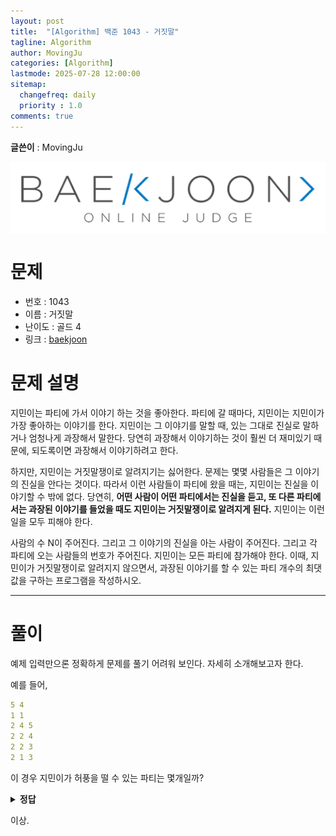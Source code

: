```yaml
---
layout: post
title:  "[Algorithm] 백준 1043 - 거짓말"
tagline: Algorithm
author: MovingJu
categories: [Algorithm]
lastmode: 2025-07-28 12:00:00
sitemap:
  changefreq: daily
  priority : 1.0
comments: true
---
```


**글쓴이** : MovingJu

<a href="https://www.acmicpc.net/problem/1043"><img src="/image/baekjoon.png" alt="image" width="600" height="auto" style="display: block; margin: 0 auto;" href="https://www.acmicpc.net/problem/1043"></a>


# 문제

- 번호 : 1043
- 이름 : 거짓말
- 난이도 : 골드 4
- 링크 : [baekjoon](https://www.acmicpc.net/problem/1043)


# 문제 설명

지민이는 파티에 가서 이야기 하는 것을 좋아한다. 파티에 갈 때마다, 지민이는 지민이가 가장 좋아하는 이야기를 한다. 지민이는 그 이야기를 말할 때, 있는 그대로 진실로 말하거나 엄청나게 과장해서 말한다. 당연히 과장해서 이야기하는 것이 훨씬 더 재미있기 때문에, 되도록이면 과장해서 이야기하려고 한다. 

하지만, 지민이는 거짓말쟁이로 알려지기는 싫어한다. 문제는 몇몇 사람들은 그 이야기의 진실을 안다는 것이다. 따라서 이런 사람들이 파티에 왔을 때는, 지민이는 진실을 이야기할 수 밖에 없다. 당연히, **어떤 사람이 어떤 파티에서는 진실을 듣고, 또 다른 파티에서는 과장된 이야기를 들었을 때도 지민이는 거짓말쟁이로 알려지게 된다.** 지민이는 이런 일을 모두 피해야 한다.

사람의 수 N이 주어진다. 그리고 그 이야기의 진실을 아는 사람이 주어진다. 그리고 각 파티에 오는 사람들의 번호가 주어진다. 지민이는 모든 파티에 참가해야 한다. 이때, 지민이가 거짓말쟁이로 알려지지 않으면서, 과장된 이야기를 할 수 있는 파티 개수의 최댓값을 구하는 프로그램을 작성하시오.

-----

# 풀이

예제 입력만으론 정확하게 문제를 풀기 어려워 보인다. 자세히 소개해보고자 한다.

예를 들어, 

```yml
5 4
1 1
2 4 5
2 2 4
2 2 3
2 1 3
```
이 경우 지민이가 허풍을 떨 수 있는 파티는 몇개일까?

<details>
    <summary><strong>정답</strong></summary>
    <p><strong>0개 이다.</strong></p>
    <p>맨 마지막 줄에서 1이 3에게 진실 전파, 3이 2에게 전파, 2가 4에게 전파, 4가 5에게 전파한다.</p>
</details>



이상.